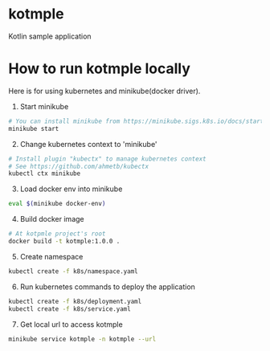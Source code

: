 # kotmple
Kotlin sample application

# How to run kotmple locally

Here is for using kubernetes and minikube(docker driver).

1. Start minikube
```bash
# You can install minikube from https://minikube.sigs.k8s.io/docs/start/
minikube start
```

2. Change kubernetes context to 'minikube'
```bash
# Install plugin "kubectx" to manage kubernetes context
# See https://github.com/ahmetb/kubectx
kubectl ctx minikube
```

3. Load docker env into minikube
```bash
eval $(minikube docker-env)
```

4. Build docker image
```bash
# At kotpmle project's root
docker build -t kotmple:1.0.0 .
```

5. Create namespace
```bash
kubectl create -f k8s/namespace.yaml
```

6. Run kubernetes commands to deploy the application
```bash
kubectl create -f k8s/deployment.yaml
kubectl create -f k8s/service.yaml
```

7. Get local url to access kotmple
```bash
minikube service kotmple -n kotmple --url
```
